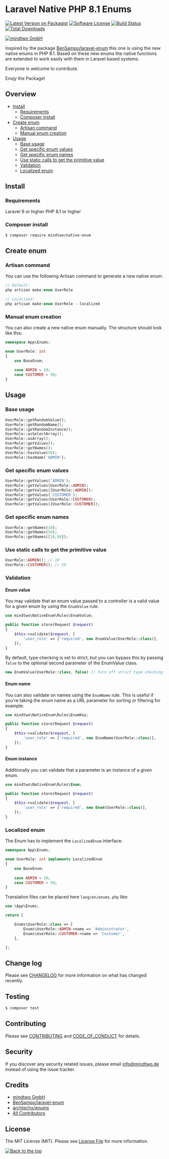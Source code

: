 # Laravel Native PHP 8.1 Enums 

[![Latest Version on Packagist][ico-version]][link-packagist]
[![Software License][ico-license]](LICENSE.md)
[![Build Status][ico-travis]][link-travis]
[![Total Downloads][ico-downloads]][link-downloads]

[![mindtwo GmbH](https://github.com/mindtwo/native-enum/blob/master/assets/header.png?raw=true)](https://www.mindtwo.de/)

Inspired by the package [BenSampo/laravel-enum](https://github.com/BenSampo/laravel-enum) this one is using the new native enums in PHP 8.1.
Based on these new enums the native functions are extended to work easily with them in Laravel based systems.

Everyone is welcome to contribute.

Enojy the Package!

## Overview
- [Install](Install)
  - [Requirements](#requirements)
  - [Composer install](#composer-install)
- [Create enum](#create-enum)
  - [Artisan command](#artisan-command)
  - [Manual enum creation](#manual-enum-creation)
- [Usage](#usage)
  - [Base usage](#base-usage)
  - [Get specific enum values](#get-specific-enum-values)
  - [Get specific enum names](#get-specific-enum-names) 
  - [Use static calls to get the primitive value](#use-static-calls-to-get-the-primitive-value)
  - [Validation](#validation)
  - [Localized enum](#localized-enum)

## Install

### Requirements
Laravel 9 or higher
PHP 8.1 or higher

### Composer install

``` bash
$ composer require mindtwo/native-enum
```

## Create enum
### Artisan command
You can use the following Artisan command to generate a new native enum:

```php
// Default:
php artisan make:enum UserRole

// Localized:
php artisan make:enum UserRole --localized
```

### Manual enum creation
You can also create a new native enum manually. The structure should look like this:

```php
namespace App\Enums;

enum UserRole: int
{
    use BaseEnum;
    
    case ADMIN = 10;
    case CUSTOMER = 50;
}
```

## Usage

### Base usage
```php
UserRole::getRandomValue();
UserRole::getRandomName();
UserRole::getRandomInstance();
UserRole::asSelectArray();
UserRole::asArray();
UserRole::getValues();
UserRole::getNames();
UserRole::hasValue(50);
UserRole::hasName('ADMIN');
```

### Get specific enum values
```php
UserRole::getValues('ADMIN');
UserRole::getValues(UserRole::ADMIN);
UserRole::getValues([UserRole::ADMIN]);
UserRole::getValues('CUSTOMER');
UserRole::getValues(UserRole::CUSTOMER);
UserRole::getValues([UserRole::CUSTOMER]);
```

### Get specific enum names
```php
UserRole::getNames(10);
UserRole::getNames(50);
UserRole::getNames([10,50]);
```

### Use static calls to get the primitive value
```php
UserRole::ADMIN(); // 10
UserRole::CUSTOMER(); // 50
```

### Validation

#### Enum value

You may validate that an enum value passed to a controller is a valid value for a given enum by using the `EnumValue` rule.

```php
use mindtwo\NativeEnum\Rules\EnumValue;

public function store(Request $request)
{
    $this->validate($request, [
        'user_role' => ['required', new EnumValue(UserRole::class)],
    ]);
}
```

By default, type checking is set to strict, but you can bypass this by passing `false` to the optional second parameter of the EnumValue class.

```php
new EnumValue(UserRole::class, false) // Turn off strict type checking.
```

#### Enum name

You can also validate on names using the `EnumName` rule. This is useful if you're taking the enum name as a URL parameter for sorting or filtering for example.

```php
use mindtwo\NativeEnum\Rules\EnumKey;

public function store(Request $request)
{
    $this->validate($request, [
        'user_role' => ['required', new EnumName(UserRole::class)],
    ]);
}
```

#### Enum instance

Additionally you can validate that a parameter is an instance of a given enum.

```php
use mindtwo\NativeEnum\Rules\Enum;

public function store(Request $request)
{
    $this->validate($request, [
        'user_role' => ['required', new Enum(UserRole::class)],
    ]);
}
```

### Localized enum

The Enum has to implement the `LocalizedEnum` interface:

```php
namespace App\Enums;

enum UserRole: int implements LocalizedEnum
{
    use BaseEnum;
    
    case ADMIN = 10;
    case CUSTOMER = 50;
}
```

Translation files can be placed here `lang/en/enums.php` like:

```php
use \App\Enums;

return [

    Enums\UserRole::class => [
        Enums\UserRole::ADMIN->name => 'Administrator',
        Enums\UserRole::CUSTOMER->name => 'Customer',
    ],

];
```

## Change log

Please see [CHANGELOG](CHANGELOG.md) for more information on what has changed recently.

## Testing

``` bash
$ composer test
```

## Contributing

Please see [CONTRIBUTING](CONTRIBUTING.md) and [CODE_OF_CONDUCT](CODE_OF_CONDUCT.md) for details.

## Security

If you discover any security related issues, please email info@mindtwo.de instead of using the issue tracker.

## Credits

- [mindtwo GmbH][link-author]
- [BenSampo/laravel-enum][link-laravel-enum]
- [archtechx/enums][link-archtechx-enums]
- [All Contributors][link-contributors]

## License

The MIT License (MIT). Please see [License File](LICENSE.md) for more information.

[ico-version]: https://img.shields.io/packagist/v/mindtwo/native-enum.svg?style=flat-square
[ico-license]: https://img.shields.io/badge/license-MIT-brightgreen.svg?style=flat-square
[ico-travis]: https://img.shields.io/travis/mindtwo/native-enum/master.svg?style=flat-square
[ico-scrutinizer]: https://img.shields.io/scrutinizer/coverage/g/mindtwo/native-enum.svg?style=flat-square
[ico-code-quality]: https://img.shields.io/scrutinizer/g/mindtwo/native-enum.svg?style=flat-square
[ico-downloads]: https://img.shields.io/packagist/dt/mindtwo/native-enum.svg?style=flat-square

[link-packagist]: https://packagist.org/packages/mindtwo/native-enum
[link-travis]: https://app.travis-ci.com/github/mindtwo/native-enum
[link-scrutinizer]: https://scrutinizer-ci.com/g/mindtwo/native-enum/code-structure
[link-code-quality]: https://scrutinizer-ci.com/g/mindtwo/native-enum
[link-downloads]: https://packagist.org/packages/mindtwo/native-enum
[link-author]: https://github.com/mindtwo
[link-laravel-enum]: https://github.com/BenSampo/laravel-enum
[link-archtechx-enums]: https://github.com/archtechx/enums
[link-contributors]: ../../contributors


[![Back to the top](https://www.mindtwo.de/downloads/doodles/github/repository-footer.png)](#)
